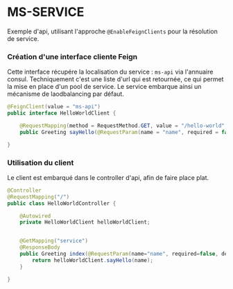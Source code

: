 # MS-SERVICE

Exemple d'api, utilisant l'approche ```@EnableFeignClients``` pour la résolution de service.


### Création d'une interface cliente Feign

Cette interface récupére la localisation du service : ```ms-api``` via l'annuaire consul.
Techniquement c'est une liste d'url qui est retournée, ce qui permet la mise en place d'un pool de service.
Le service embarque ainsi un mécanisme de laodbalancing par défaut.

```java
@FeignClient(value = "ms-api")
public interface HelloWorldClient {

    @RequestMapping(method = RequestMethod.GET, value = "/hello-world", consumes = "application/json")
    public Greeting sayHello(@RequestParam(name = "name", required = false, defaultValue = "Stranger") String name) ;

}
```


### Utilisation du client

Le client est embarqué dans le controller d'api, afin de faire place plat.

```java
@Controller
@RequestMapping("/")
public class HelloWorldController {

    @Autowired
    private HelloWorldClient helloWorldClient;


    @GetMapping("service")
    @ResponseBody
    public Greeting index(@RequestParam(name="name", required=false, defaultValue="Stranger") String name) {
        return helloWorldClient.sayHello(name);
    }

}
```